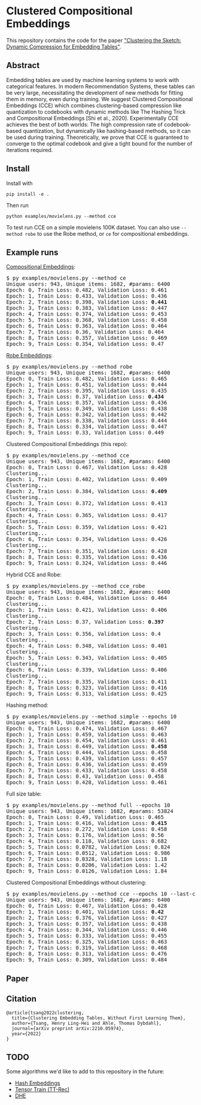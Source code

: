 # Clustered Compositional Embeddings
This repository contains the code for the paper ["Clustering the Sketch: Dynamic Compression for Embedding Tables"](https://arxiv.org/abs/2210.05974).

## Abstract
Embedding tables are used by machine learning systems to work with categorical features. In modern Recommendation Systems, these tables can be very large, necessitating the development of new methods for fitting them in memory, even during training. We suggest Clustered Compositional Embeddings (CCE) which combines clustering-based compression like quantization to codebooks with dynamic methods like The Hashing Trick and Compositional Embeddings [Shi et al., 2020]. Experimentally CCE achieves the best of both worlds: The high compression rate of codebook-based quantization, but dynamically like hashing-based methods, so it can be used during training. Theoretically, we prove that CCE is guaranteed to converge to the optimal codebook and give a tight bound for the number of iterations required.

## Install

Install with
```
pip install -e .
```

Then run
```
python examples/movielens.py --method cce
```
To test run CCE on a simple movielens 100K dataset.
You can also use `--method robe` to use the Robe method, or `ce` for compositional embeddings.

## Example runs

[Compositional Embeddings](https://arxiv.org/abs/1909.02107):
<pre>
$ py examples/movielens.py --method ce
Unique users: 943, Unique items: 1682, #params: 6400
Epoch: 0, Train Loss: 0.482, Validation Loss: 0.461
Epoch: 1, Train Loss: 0.433, Validation Loss: 0.436
Epoch: 2, Train Loss: 0.398, Validation Loss: <b>0.441</b>
Epoch: 3, Train Loss: 0.383, Validation Loss: 0.447
Epoch: 4, Train Loss: 0.374, Validation Loss: 0.453
Epoch: 5, Train Loss: 0.368, Validation Loss: 0.458
Epoch: 6, Train Loss: 0.363, Validation Loss: 0.464
Epoch: 7, Train Loss: 0.36, Validation Loss: 0.464
Epoch: 8, Train Loss: 0.357, Validation Loss: 0.469
Epoch: 9, Train Loss: 0.354, Validation Loss: 0.47
</pre>

[Robe Embeddings](https://proceedings.mlsys.org/paper_files/paper/2022/file/1eb34d662b67a14e3511d0dfd78669be-Paper.pdf):
<pre>
$ py examples/movielens.py --method robe
Unique users: 943, Unique items: 1682, #params: 6400
Epoch: 0, Train Loss: 0.482, Validation Loss: 0.465
Epoch: 1, Train Loss: 0.451, Validation Loss: 0.444
Epoch: 2, Train Loss: 0.395, Validation Loss: 0.435
Epoch: 3, Train Loss: 0.37, Validation Loss: <b>0.434</b>
Epoch: 4, Train Loss: 0.357, Validation Loss: 0.436
Epoch: 5, Train Loss: 0.349, Validation Loss: 0.438
Epoch: 6, Train Loss: 0.342, Validation Loss: 0.442
Epoch: 7, Train Loss: 0.338, Validation Loss: 0.444
Epoch: 8, Train Loss: 0.334, Validation Loss: 0.447
Epoch: 9, Train Loss: 0.33, Validation Loss: 0.449
</pre>

Clustered Compositional Embeddings (this repo):
<pre>
$ py examples/movielens.py --method cce
Unique users: 943, Unique items: 1682, #params: 6400
Epoch: 0, Train Loss: 0.467, Validation Loss: 0.428
Clustering...
Epoch: 1, Train Loss: 0.402, Validation Loss: 0.409
Clustering...
Epoch: 2, Train Loss: 0.384, Validation Loss: <b>0.409</b>
Clustering...
Epoch: 3, Train Loss: 0.372, Validation Loss: 0.413
Clustering...
Epoch: 4, Train Loss: 0.365, Validation Loss: 0.417
Clustering...
Epoch: 5, Train Loss: 0.359, Validation Loss: 0.421
Clustering...
Epoch: 6, Train Loss: 0.354, Validation Loss: 0.426
Clustering...
Epoch: 7, Train Loss: 0.351, Validation Loss: 0.428
Epoch: 8, Train Loss: 0.335, Validation Loss: 0.436
Epoch: 9, Train Loss: 0.324, Validation Loss: 0.446
</pre>

Hybrid CCE and Robe:
<pre>
$ py examples/movielens.py --method cce_robe
Unique users: 943, Unique items: 1682, #params: 6400
Epoch: 0, Train Loss: 0.484, Validation Loss: 0.464
Clustering...
Epoch: 1, Train Loss: 0.421, Validation Loss: 0.406
Clustering...
Epoch: 2, Train Loss: 0.37, Validation Loss: <b>0.397</b>
Clustering...
Epoch: 3, Train Loss: 0.356, Validation Loss: 0.4
Clustering...
Epoch: 4, Train Loss: 0.348, Validation Loss: 0.401
Clustering...
Epoch: 5, Train Loss: 0.343, Validation Loss: 0.405
Clustering...
Epoch: 6, Train Loss: 0.339, Validation Loss: 0.406
Clustering...
Epoch: 7, Train Loss: 0.335, Validation Loss: 0.411
Epoch: 8, Train Loss: 0.323, Validation Loss: 0.416
Epoch: 9, Train Loss: 0.313, Validation Loss: 0.425
</pre>

Hashing method:
<pre>
$ py examples/movielens.py --method simple --epochs 10
Unique users: 943, Unique items: 1682, #params: 6400
Epoch: 0, Train Loss: 0.474, Validation Loss: 0.467
Epoch: 1, Train Loss: 0.459, Validation Loss: 0.463
Epoch: 2, Train Loss: 0.454, Validation Loss: 0.461
Epoch: 3, Train Loss: 0.449, Validation Loss: <b>0.458</b>
Epoch: 4, Train Loss: 0.444, Validation Loss: 0.458
Epoch: 5, Train Loss: 0.439, Validation Loss: 0.457
Epoch: 6, Train Loss: 0.436, Validation Loss: 0.459
Epoch: 7, Train Loss: 0.433, Validation Loss: 0.458
Epoch: 8, Train Loss: 0.43, Validation Loss: 0.458
Epoch: 9, Train Loss: 0.428, Validation Loss: 0.461
</pre>

Full size table:
<pre>
$ py examples/movielens.py --method full --epochs 10
Unique users: 943, Unique items: 1682, #params: 53824
Epoch: 0, Train Loss: 0.49, Validation Loss: 0.465
Epoch: 1, Train Loss: 0.416, Validation Loss: <b>0.415</b>
Epoch: 2, Train Loss: 0.272, Validation Loss: 0.458
Epoch: 3, Train Loss: 0.176, Validation Loss: 0.56
Epoch: 4, Train Loss: 0.118, Validation Loss: 0.682
Epoch: 5, Train Loss: 0.0782, Validation Loss: 0.824
Epoch: 6, Train Loss: 0.0512, Validation Loss: 0.986
Epoch: 7, Train Loss: 0.0328, Validation Loss: 1.18
Epoch: 8, Train Loss: 0.0206, Validation Loss: 1.42
Epoch: 9, Train Loss: 0.0126, Validation Loss: 1.84
</pre>

Clustered Compositional Embeddings without clustering:
<pre>
$ py examples/movielens.py --method cce --epochs 10 --last-cluster 0
Unique users: 943, Unique items: 1682, #params: 6400
Epoch: 0, Train Loss: 0.467, Validation Loss: 0.428
Epoch: 1, Train Loss: 0.401, Validation Loss: <b>0.42</b>
Epoch: 2, Train Loss: 0.376, Validation Loss: 0.427
Epoch: 3, Train Loss: 0.357, Validation Loss: 0.438
Epoch: 4, Train Loss: 0.344, Validation Loss: 0.446
Epoch: 5, Train Loss: 0.333, Validation Loss: 0.455
Epoch: 6, Train Loss: 0.325, Validation Loss: 0.463
Epoch: 7, Train Loss: 0.319, Validation Loss: 0.468
Epoch: 8, Train Loss: 0.313, Validation Loss: 0.476
Epoch: 9, Train Loss: 0.309, Validation Loss: 0.484
</pre>

## Paper

## Citation

```
@article{tsang2022clustering,
  title={Clustering Embedding Tables, Without First Learning Them},
  author={Tsang, Henry Ling-Hei and Ahle, Thomas Dybdahl},
  journal={arXiv preprint arXiv:2210.05974},
  year={2022}
}
```

## TODO

Some algorithms we'd like to add to this repository in the future:
- [Hash Embeddings](https://arxiv.org/abs/1709.03933)
- [Tensor Train (TT-Rec)](https://arxiv.org/abs/2101.11714)
- [DHE](https://arxiv.org/abs/2010.10784)
